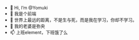 - 👋 Hi, I’m @Yomuki
- 👀 我是个前端
- 🌱 世界上最远的距离，不是生与死，而是我在学习，你却不学习。
- 💞️ 我的老婆是弥央
- 📫 上班element，下班饿了么

<!---
YomukiZRJ/YomukiZRJ is a ✨ special ✨ repository because its `README.md` (this file) appears on your GitHub profile.
You can click the Preview link to take a look at your changes.
--->
